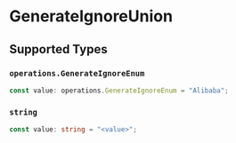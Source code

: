 # GenerateIgnoreUnion


## Supported Types

### `operations.GenerateIgnoreEnum`

```typescript
const value: operations.GenerateIgnoreEnum = "Alibaba";
```

### `string`

```typescript
const value: string = "<value>";
```

